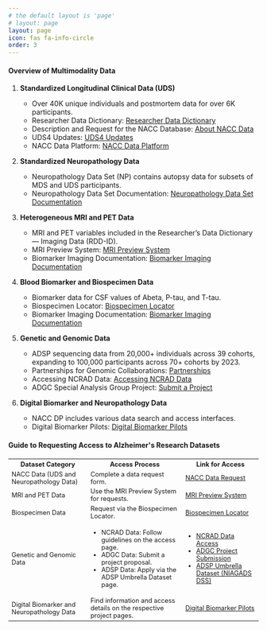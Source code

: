 ```yaml
---
# the default layout is 'page'
# layout: page
layout: page
icon: fas fa-info-circle
order: 3
---
```


#### Overview of Multimodality Data


1. **Standardized Longitudinal Clinical Data (UDS)**
   - Over 40K unique individuals and postmortem data for over 6K participants.
   - Researcher Data Dictionary: [Researcher Data Dictionary](https://files.alz.washington.edu/documentation/uds3-rdd.pdf)
   - Description and Request for the NACC Database: [About NACC Data](https://naccdata.org/requesting-data/nacc-data)
   - UDS4 Updates: [UDS4 Updates](https://naccdata.org/nacc-collaborations/uds4-updates)
   - NACC Data Platform: [NACC Data Platform](https://naccdata.org/adrc-resources/nacc-data-platform)

2. **Standardized Neuropathology Data**
   - Neuropathology Data Set (NP) contains autopsy data for subsets of MDS and UDS participants.
   - Neuropathology Data Set Documentation: [Neuropathology Data Set Documentation](https://naccdata.org/data-collection/forms-documentation/np-11)

3. **Heterogeneous MRI and PET Data**
   - MRI and PET variables included in the Researcher’s Data Dictionary — Imaging Data (RDD-ID).
   - MRI Preview System: [MRI Preview System](https://naccdata.org/requesting-data/mri-previews)
   - Biomarker Imaging Documentation: [Biomarker Imaging Documentation](https://naccdata.org/data-collection/forms-documentation/biomarker-imaging)

4. **Blood Biomarker and Biospecimen Data**
   - Biomarker data for CSF values of Abeta, P-tau, and T-tau.
   - Biospecimen Locator: [Biospecimen Locator](https://naccdata.org/requesting-data/biospecimen-locator)
   - Biomarker Imaging Documentation: [Biomarker Imaging Documentation](https://naccdata.org/data-collection/forms-documentation/biomarker-imaging)

5. **Genetic and Genomic Data**
   - ADSP sequencing data from 20,000+ individuals across 39 cohorts, expanding to 100,000 participants across 70+ cohorts by 2023.
   - Partnerships for Genomic Collaborations: [Partnerships](https://naccdata.org/nacc-collaborations/partnerships)
   - Accessing NCRAD Data: [Accessing NCRAD Data](https://www.ncrad.org/accessing_data.html)
   - ADGC Special Analysis Group Project: [Submit a Project](https://www.adgenetics.org/content/submit-adgc-special-analysis-group-project-sag)

6. **Digital Biomarker and Neuropathology Data**
   - NACC DP includes various data search and access interfaces.
   - Digital Biomarker Pilots: [Digital Biomarker Pilots](https://naccdata.org/nacc-collaborations/digital-biomarker-pilots)


#### Guide to Requesting Access to Alzheimer's Research Datasets
<style>
  table {width:100%; table-layout:fixed;}
  th, td {word-wrap:break-word; font-size: 0.8em;}
</style>
<table>
<tr>
<th>Dataset Category</th>
<th>Access Process</th>
<th>Link for Access</th>
</tr>
<tr>
<td>NACC Data (UDS and Neuropathology Data)</td>
<td>Complete a data request form.</td>
<td><a href="https://naccdata.org/requesting-data/nacc-data">NACC Data Request</a></td>
</tr>
<tr>
<td>MRI and PET Data</td>
<td>Use the MRI Preview System for requests.</td>
<td><a href="https://naccdata.org/requesting-data/mri-previews">MRI Preview System</a></td>
</tr>
<tr>
<td>Biospecimen Data</td>
<td>Request via the Biospecimen Locator.</td>
<td><a href="https://naccdata.org/requesting-data/biospecimen-locator">Biospecimen Locator</a></td>
</tr>
<tr>
<td>Genetic and Genomic Data</td>
<td>
<ul>
<li>NCRAD Data: Follow guidelines on the access page.</li>
<li>ADGC Data: Submit a project proposal.</li>
<li>ADSP Data: Apply via the ADSP Umbrella Dataset page.</li>
</ul>
</td>
<td>
<ul>
<li><a href="https://www.ncrad.org/accessing_data.html">NCRAD Data Access</a></li>
<li><a href="https://www.adgenetics.org/content/submit-adgc-special-analysis-group-project-sag">ADGC Project Submission</a></li>
<li><a href="http://vmacdata.org/adsp-phc">ADSP Umbrella Dataset (NIAGADS DSS)</a></li>
</ul>
</td>
</tr>
<tr>
<td>Digital Biomarker and Neuropathology Data</td>
<td>Find information and access details on the respective project pages.</td>
<td><a href="https://naccdata.org/nacc-collaborations/digital-biomarker-pilots">Digital Biomarker Pilots</a></td>
</tr>
</table>

